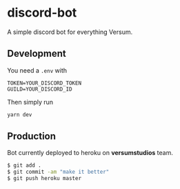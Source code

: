 # discord-bot

A simple discord bot for everything Versum.

## Development

You need a `.env` with

```
TOKEN=YOUR_DISCORD_TOKEN
GUILD=YOUR_DISCORD_ID
```

Then simply run

```bash
yarn dev
```

## Production

Bot currently deployed to heroku on **versumstudios** team.

```bash
$ git add .
$ git commit -am "make it better"
$ git push heroku master
```
